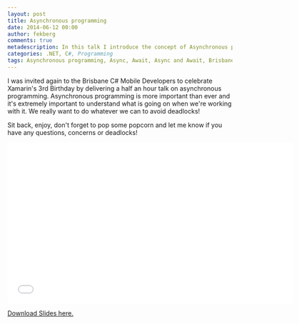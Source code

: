 ```yaml
---
layout: post
title: Asynchronous programming
date: 2014-06-12 00:00
author: fekberg
comments: true
metadescription: In this talk I introduce the concept of Asynchronous programming and how to apply this to our .NET solutions.
categories: .NET, C#, Programming
tags: Asynchronous programming, Async, Await, Async and Await, Brisbane, csharp, Programming
---
```

I was invited again to the Brisbane C# Mobile Developers to celebrate Xamarin's 3rd Birthday by delivering a half an hour talk on asynchronous programming. Asynchronous programming is more important than ever and it's extremely important to understand what is going on when we're working with it. We really want to do whatever we can to avoid deadlocks!<!--excerpt-->

Sit back, enjoy, don't forget to pop some popcorn and let me know if you have any questions, concerns or deadlocks!

<div class="video-container">
<iframe width="640" height="360" src="//www.youtube.com/embed/A7n4EVRPleg" frameborder="0" allowfullscreen></iframe>
</div>

<a href="http://cdn.filipekberg.se/fekberg-blog/asynchronous-programming/Filip-Ekberg_Asynchronous_Programming.pptx" target="_blank">Download Slides here.</a>